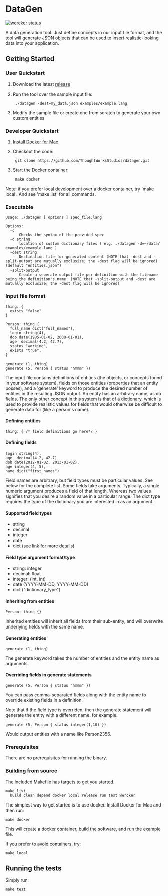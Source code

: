 # DataGen
[![wercker status](https://app.wercker.com/status/98be3d80966b1a3a006c0465c76aa8ef/s/master "wercker status")](https://app.wercker.com/project/byKey/98be3d80966b1a3a006c0465c76aa8ef)

A data generation tool. Just define concepts in our input file format, and the tool will generate JSON objects that can be used to insert realistic-looking data into your application.

## Getting Started

### User Quickstart

1. Download the latest [release](https://github.com/ThoughtWorksStudios/datagen/releases)
2. Run the tool over the sample input file:

        ./datagen -dest=my_data.json examples/example.lang

3. Modify the sample file or create one from scratch to generate your own custom entities

### Developer Quickstart

1. [Install Docker for Mac](https://download.docker.com/mac/stable/Docker.dmg)
2. Checkout the code:

        git clone https://github.com/ThoughtWorksStudios/datagen.git

3. Start the Docker container:

        make docker

Note: if you prefer local development over a docker container, try 'make local'. And see 'make list' for all commands.

### Executable
```
Usage: ./datagen [ options ] spec_file.lang

Options:
  -c
      Checks the syntax of the provided spec
  -d string
      location of custom dictionary files ( e.g. ./datagen -d=~/data/ examples/example.lang )
  -dest string
      Destination file for generated content (NOTE that -dest and -split-output are mutually exclusize; the -dest flag will be ignored) (default "entities.json")
  -split-output
      Create a seperate output file per definition with the filename being the definition's name. (NOTE that -split-output and -dest are mutually exclusize; the -dest flag will be ignored)
```
### Input file format

```
thing: {
  exists "false"
}

Person: thing {
  full_name dict("full_names"),
  login string(4),
  dob date(1985-01-02, 2000-01-01),
  age  decimal(4.2, 42.7),
  status "working",
  exists "true",
}

generate (1, thing)
generate (5, Person { status "hmmm" })
```

The input file contains definitions of entities (the objects, or concepts found in your software system), fields on those
entities (properties that an entity posses), and a 'generate' keyword to
produce the desired number of entities in the resulting JSON output. An entity has an arbitrary name,
as do fields. The only other concept in this system is that of a dictionary, which is used to provide
realistic values for fields that would otherwise be difficult to generate data for (like a person's name).

#### Defining entities

```
thing: { /* field definitions go here*/ }
```

#### Defining fields

```
login string(4),
age  decimal(4.2, 42.7)
dob date(2012-01-02, 2013-01-02),
age integer(4, 5),
name dict("first_names")
```

Field names are arbitrary, but field types must be particular values. See below for the complete list.
Some fields take arguments. Typically, a single numeric argument produces a field of that length. Whereas two values
signifies that you desire a random value in a particular range. The dict type requires the type of the
dictionary you are interested in as an argument.

#### Supported field types

* string
* decimal
* integer
* date
* dict (see [link](https://github.com/ThoughtWorksStudios/datagen/wiki/Dictionary-Field-Type) for more details)

#### Field type argument format/type

* string: integer
* decimal: float
* integer: (int, int)
* date (YYYY-MM-DD, YYYY-MM-DD)
* dict ("dictionary_type")


#### Inheriting from entities

```
Person: thing {}
```

Inherited entities will inherit all fields from their sub-entity, and will overwrite underlying fields with the same name.

#### Generating entities

```
generate (1, thing)
```

The generate keyword takes the number of entities and the entity name as arguments.

#### Overriding fields in generate statements

```
generate (5, Person { status "hmmm" })
```

You can pass comma-separated fields along with the entity name to override existing fields in a definition.

Note that if the field type is overriden, then the generate statement will generate the entity with a different name. for example:

```
generate (5, Person { status integer(1,10) })
```

Would output entities with a name like Person2356.

### Prerequisites

There are no prerequisites for running the binary.

### Building from source

The included Makefile has targets to get you started.

    make list
      build clean depend docker local release run test wercker


The simplest way to get started is to use docker. Install Docker for Mac and then run:

    make docker

This will create a docker container, build the software, and run the example file.

If you prefer to avoid containers, try:

    make local

## Running the tests

Simply run:

    make test
